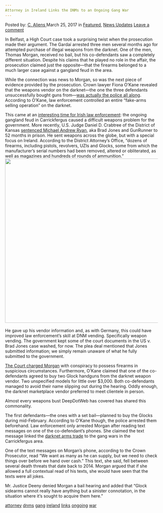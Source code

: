 ```yaml
---
Attorney in Ireland Links the DNMs to an Ongoing Gang War
---
```

<article class="post-listing post-18786 post type-post status-publish format-standard has-post-thumbnail hentry 
 tag-attorney tag-dnms tag-gang tag-ireland tag-links tag-ongoing tag-war">
<div class="post-inner">
<span>Posted by: <a href="https://www.deepdotweb.com/author/caliens/" title="">C. Aliens </a></span>
<span>March 25, 2017</span>
<span>in <a href="https://www.deepdotweb.com/category/deepdot-news/" rel="category tag">Featured</a>, <a href="https://www.deepdotweb.com/category/news-updates/" rel="category tag">News Updates</a></span>
<span><a href="https://www.deepdotweb.com/2017/03/25/attorney-ireland-links-dnms-ongoing-gang-war/#respond">Leave a comment</a></span>


<p>In Belfast, a High Court case took a surprising twist when the prosecution made their argument. The Gardaí arrested three men several months ago for attempted purchase of illegal weapons from the darknet. One of the men, Thomas Morgan, received no bail, but his co-defendants saw a completely different situation. Despite his claims that he played no role in the affair, the prosecution claimed just the opposite—that the firearms belonged to a much larger case against a gangland feud in the area.</p>
<p>While the connection was news to Morgan, so was the next piece of evidence provided by the prosecution. Crown lawyer Fiona O&#8217;Kane revealed that the weapons vendor on the darknet—the one the three defendants unsuccessfully bought guns from—<a href="https://www.deepdotweb.com/2016/11/03/psni-officer-tried-buy-handgun-dark-web/">was actually the police all along</a>. According to O&#8217;Kane, law enforcement controlled an entire “fake-arms selling operation” on the darknet.</p>
<p>This came at an <a href="https://www.deepdotweb.com/2017/01/24/irish-law-enforcement-calls-darknet-drug-trafficking-overwhelming-challenge/">interesting time for Irish law enforcement</a>: the ongoing gangland feud in Carrickfergus caused a difficult weapons problem for the government. More recently, U.S. Judge Daniel D. Crabtree of the District of Kansas <a href="https://www.deepdotweb.com/2017/02/16/darknet-weapons-vendor-kansas-sentenced-52-months-prison/">sentenced Michael Andrew Ryan</a>, aka Brad Jones and GunRunner to 52 months in prison. He sent weapons across the globe, but with a special focus on Ireland. According to the District Attorney’s Office, “dozens of firearms, including pistols, revolvers, UZIs and Glocks, some from which the manufacturer’s serial numbers had been removed, altered or obliterated, as well as magazines and hundreds of rounds of ammunition.” <img class="wp-image-18794 aligncenter" src="/imgs/2017/03/word-image-18.jpeg" width="832" height="542" srcset="/imgs/2017/03/word-image-18.jpeg 1340w, /imgs/2017/03/word-image-18-300x195.jpeg 300w, /imgs/2017/03/word-image-18-1024x667.jpeg 1024w" sizes="(max-width: 832px) 100vw, 832px"/></p>
<p>He gave up his vendor information and, as with Germany, this could have improved law enforcement’s skill at DNM vending. Specifically weapon vending. The government kept some of the court documents in the US v. Brad Jones case washed, for now. The plea deal mentioned that Jones submitted information; we simply remain unaware of what he fully submitted to the government.</p>
<p><a href="http://www.belfasttelegraph.co.uk/news/northern-ireland/attempts-made-to-buy-guns-on-dark-web-for-alleged-use-in-gangland-feud-in-carrickfergus-court-hears-35506453.html">The Court charged Morgan</a> with conspiracy to possess firearms in suspicious circumstances. Furthermore, O&#8217;Kane claimed that one of the co-defendants agreed to buy two Glock handguns from the darknet weapon vendor. Two unspecified models for little over $3,000. Both co-defendants managed to avoid their name slipping out during the hearing. Oddly enough, the darknet marketplace vendor preferred to meet clientele in person.</p>
<p>Almost every weapons bust DeepDotWeb has covered has shared this commonality.</p>
<p>The first defendants—the ones with a set bail—planned to buy the Glocks during mid-February. According to O&#8217;Kane though, the police arrested them beforehand. Law enforcement only arrested Morgan after reading text messages on one of the co-defendant&#8217;s phones. She claimed the text message linked the <a href="https://www.deepdotweb.com/tag/guns/">darknet arms trade</a> to the gang wars in the Carrickfergus area.</p>
<p>One of the text messages on Morgan&#8217;s phone, according to the Crown Prosecutor, read “We want as many as he can supply, but we need to check things over before we hand over cash.&#8221; This text, she said, fell between several death threats that date back to 2014. Morgan argued that if she allowed a full contextual read of his texts, she would have seen that the texts were all jokes.</p>
<p>Mr. Justice Deeny denied Morgan a bail hearing and added that “Glock sidearms cannot really have anything but a sinister connotation, in the situation where it&#8217;s sought to acquire them here.&#8221;</p>
</div>
<a href="https://www.deepdotweb.com/tag/attorney/" rel="tag">attorney</a> <a href="https://www.deepdotweb.com/tag/dnms/" rel="tag">dnms</a> <a href="https://www.deepdotweb.com/tag/gang/" rel="tag">gang</a> <a href="https://www.deepdotweb.com/tag/ireland/" rel="tag">ireland</a> <a href="https://www.deepdotweb.com/tag/links/" rel="tag">links</a> <a href="https://www.deepdotweb.com/tag/ongoing/" rel="tag">ongoing</a> <a href="https://www.deepdotweb.com/tag/war/" rel="tag">war</a></span> <span style="display:none" class="updated">2017-03-25<a href="https://www.deepdotweb.com/author/caliens/" title="Posts by C. Aliens" rel="author">C. Aliens</a></strong></div>
</div>
</article>

